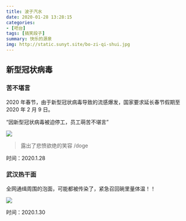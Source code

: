 ```yaml
---
title: 波子汽水
date: 2020-01-28 13:28:15
categories:
- [吧台]
tags: [搞笑段子]
summary: 快乐的源泉
img: http://static.sunyt.site/bo-zi-qi-shui.jpg
---
```


## 新型冠状病毒

### 苦不堪言

2020 年春节，由于新型冠状病毒导致的流感爆发，国家要求延长春节假期至 2020 年 2 月 9 日。

“因新型冠状病毒被迫停工，员工萌苦不堪言”

![](http://static.sunyt.site/ku-bu-kan-yan.jpg)

> 露出了悲愤欲绝的笑容 /doge

时间：2020.1.28

### 武汉热干面

全网通缉周围的泡面，可能都被传染了，紧急召回碗里量体温！！

![](http://static.sunyt.site/wu-han-re-gan-mian.jpg)

时间：2020.1.30
